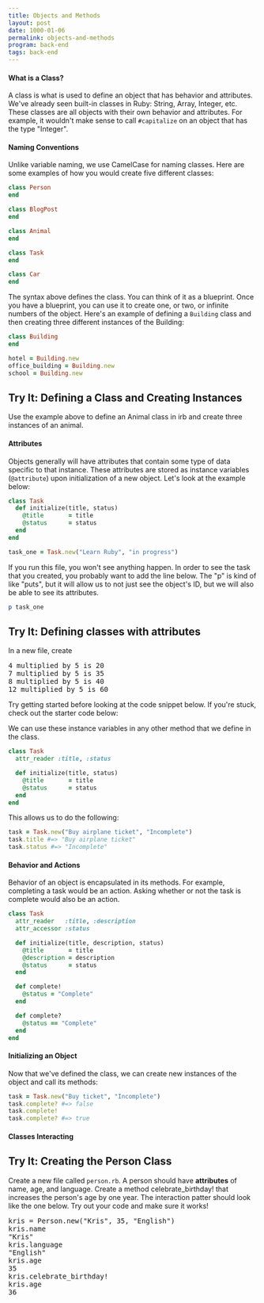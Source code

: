 ```yaml
---
title: Objects and Methods
layout: post
date: 1000-01-06
permalink: objects-and-methods
program: back-end
tags: back-end
---
```


<h4>What is a Class?</h4>

A class is what is used to define an object that has behavior and attributes. We've already seen built-in classes in Ruby: String, Array, Integer, etc. These classes are all objects with their own behavior and attributes. For example, it wouldn't make sense to call `#capitalize` on an object that has the type "Integer".

<h4>Naming Conventions</h4>

Unlike variable naming, we use CamelCase for naming classes. Here are some examples of how you would create five different classes:

```ruby
class Person
end

class BlogPost
end

class Animal
end

class Task
end

class Car
end
```

The syntax above defines the class. You can think of it as a blueprint. Once you have a blueprint, you can use it to create one, or two, or infinite numbers of the object. Here's an example of defining a `Building` class and then creating three different instances of the Building:

```ruby
class Building
end

hotel = Building.new
office_building = Building.new
school = Building.new
```

<div class="try-it">
<h2>Try It: Defining a Class and Creating Instances</h2>

<p>Use the example above to define an Animal class in irb and create three instances of an animal.</p>
</div>

<h4>Attributes</h4>

Objects generally will have attributes that contain some type of data specific to that instance. These attributes are stored as instance variables (`@attribute`) upon initialization of a new object. Let's look at the example below:

```ruby
class Task
  def initialize(title, status)
    @title       = title
    @status      = status
  end
end

task_one = Task.new("Learn Ruby", "in progress")
```

If you run this file, you won't see anything happen. In order to see the task that you created, you probably want to add the line below. The "p" is kind of like "puts", but it will allow us to not just see the object's ID, but we will also be able to see its attributes. 

```ruby
p task_one
```

<div class="try-it">
<h2>Try It: Defining classes with attributes</h2>

<p>In a new file, create </p>

<pre>4 multiplied by 5 is 20
7 multiplied by 5 is 35
8 multiplied by 5 is 40
12 multiplied by 5 is 60</pre>
Try getting started before looking at the code snippet below. If you're stuck, check out the starter code below:
</div>

We can use these instance variables in any other method that we define in the class.

```ruby
class Task
  attr_reader :title, :status

  def initialize(title, status)
    @title       = title
    @status      = status
  end
end
```

This allows us to do the following:

```ruby
task = Task.new("Buy airplane ticket", "Incomplete")
task.title #=> "Buy airplane ticket"
task.status #=> "Incomplete"
```

<h4>Behavior and Actions</h4>

Behavior of an object is encapsulated in its methods. For example, completing a task would be an action. Asking whether or not the task is complete would also be an action.

```ruby
class Task
  attr_reader   :title, :description
  attr_accessor :status

  def initialize(title, description, status)
    @title       = title
    @description = description
    @status      = status
  end

  def complete!
    @status = "Complete"
  end

  def complete?
    @status == "Complete"
  end
end
```

<h4>Initializing an Object</h4>

Now that we've defined the class, we can create new instances of the object and call its methods:

```ruby
task = Task.new("Buy ticket", "Incomplete")
task.complete? #=> false
task.complete!
task.complete? #=> true
```

<h4>Classes Interacting</h4>

<div class="try-it">
<h2>Try It: Creating the Person Class</h2>

<p>Create a new file called <code>person.rb</code>. A person should have <b>attributes</b> of name, age, and language. Create a method celebrate_birthday! that increases the person's age by one year. The interaction patter should look like the one below. Try out your code and make sure it works!</p>
<pre>kris = Person.new("Kris", 35, "English")
kris.name
"Kris"
kris.language
"English"
kris.age
35
kris.celebrate_birthday!
kris.age
36
</pre>
</div>
